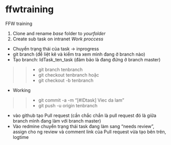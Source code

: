 # ffwtraining
FFW training

1. Clone and rename *base* folder to *yourfolder*
2. Create sub task on intranet
*Work proccess*
* Chuyển trạng thái của task -> inprogress
* git branch (để liệt kê và kiểm tra xem mình đang ở branch nào)
* Tạo branch: IdTask_ten_task (đảm bảo là đang đứng ở branch master)
> > * git branch tenbranch 
> > * git checkout tenbranch
hoặc
> > * git checkout -b tenbranch
* Working
> > * git commit -a -m “[#IDtask] Viec da lam”
> > * git push -u origin tenbranch
* vào github tạo Pull request (cần chắc chắn là pull request đó là giữa branch mình đang làm với branch master)
* Vào redmine chuyển trạng thái task đang làm sang “needs review”, assign cho ng review và comment link của Pull request vừa tạo bên trên, logtime
